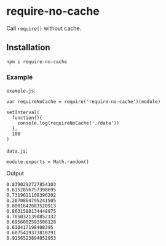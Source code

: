 # require-no-cache

Call `require()` without cache.

## Installation

    npm i require-no-cache

### Example

`example.js`:

    var requireNoCache = require('require-no-cache')(module)

    setInterval(
      function(){
        console.log(requireNoCache('./data'))
      },
      100
    )

`data.js`:

    module.exports = Math.random()

Output

    0.8390292727854103
    0.6152856757398695
    0.7319611108396202
    0.2070864795241505
    0.8001642683520913
    0.8631588134448975
    0.7050321390852332
    0.6956002593506128
    0.630417198408395
    0.6075419373810291
    0.9156523894052953
